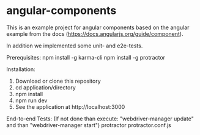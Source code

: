 # angular-components

This is an example project for angular components based on the angular example from the docs (https://docs.angularjs.org/guide/component).

In addition we implemented some unit- and e2e-tests.

Prerequisites:
  npm install -g karma-cli
  npm install -g protractor

Installation:
  1) Download or clone this repository
  2) cd application/directory
  3) npm install
  4) npm run dev
  5) See the application at http://localhost:3000

End-to-end Tests:
  (If not done than execute: "webdriver-manager update" and than "webdriver-manager start")
  protractor protractor.conf.js

